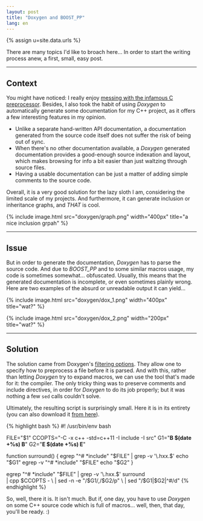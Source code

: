 ```yaml
---
layout: post
title: "Doxygen and BOOST_PP"
lang: en
---
```


{% assign u=site.data.urls %}

There are many topics I'd like to broach here... In order to start the
writing process anew, a first, small, easy post.


---

## Context

You might have noticed: I really enjoy
[messing with the infamous C preprocessor](/en/2014/05/29/cpp-madness.html). Besides,
I also took the habit of using *Doxygen* to automatically generate some
documentation for my C++ project, as it offers a few interesting
features in my opinion.

* Unlike a separate hand-written API documentation, a documentation
  generated from the source code itself does not suffer the risk of
  being out of sync.
* When there's no other documentation available, a *Doxygen* generated
  documentation provides a good-enough source indexation and layout,
  which makes browsing for info a bit easier than just waltzing through
  source files.
* Having a usable documentation can be just a matter of adding simple
  comments to the source code.

Overall, it is a very good solution for the lazy sloth I am, considering
the limited scale of my projects. And furthermore, it can generate
inclusion or inheritance graphs, and *THAT* is cool.

{% include image.html src="doxygen/graph.png" width="400px" title="a nice inclusion grpah" %}

---

## Issue

But in order to generate the documentation, *Doxygen* has to parse the
source code. And due to *BOOST_PP* and to some similar macros usage, my
code is sometimes somewhat... obfuscated. Usually, this means that the
generated documentation is incomplete, or even sometimes plainly
wrong. Here are two examples of the absurd or unreadable output it can
yield...

{% include image.html src="doxygen/dox_1.png" width="400px" title="wat?" %}

{% include image.html src="doxygen/dox_2.png" width="200px" title="wat?" %}

---

## Solution

The solution came from Doxygen's
[filtering options](https://www.doxygen.nl/manual/config.html#cfg_input_filter). They
allow one to specify how to preprocess a file before it is parsed. And
with this, rather than letting *Doxygen* try to expand macros, we can
use the tool that's made for it: the compiler. The only tricky thing was
to preserve comments and include directives, in order for *Doxygen* to
do its job properly; but it was nothing a few `sed` calls couldn't
solve.

Ultimately, the resulting script is surprisingly small. Here it is in
its entirety (you can also download it [from here](/files/filter.sh)).

{% highlight bash %}
#! /usr/bin/env bash

FILE="$1"
CCOPTS="-C -x c++ -std=c++11 -I include -I src"
G1="__________B $(date +%s) B__________"
G2="__________E $(date +%s) E__________"

function surround()
{
    egrep    "^# *include" "$FILE" | grep -v '\.hxx.$'
    echo "$G1"
    egrep -v "^# *include" "$FILE"
    echo "$G2"
}

egrep "^# *include" "$FILE" | grep -v '\.hxx.$'
surround                       \
    | cpp $CCOPTS -            \
    | sed -n -e "/$G1/,/$G2/p" \
    | sed "/$G1\|$G2\|^#/d"
{% endhighlight %}

So, well, there it is. It isn't much. But if, one day, you have to use
*Doxygen* on some C++ source code which is full of macros... well, then,
that day, you'll be ready. :)
